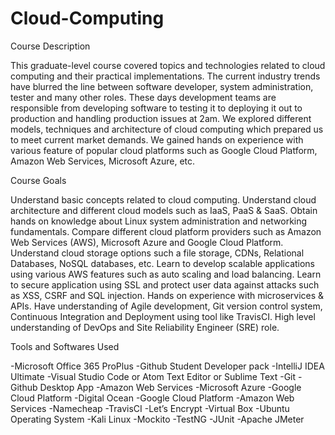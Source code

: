 # Cloud-Computing

Course Description

This graduate-level course covered topics and technologies related to cloud computing and their practical implementations. The current industry trends have blurred the line between software developer, system administration, tester and many other roles. These days development teams are responsible from developing software to testing it to deploying it out to production and handling production issues at 2am. We explored different models, techniques and architecture of cloud computing which prepared us to meet current market demands. We gained hands on experience with various feature of popular cloud platforms such as Google Cloud Platform, Amazon Web Services, Microsoft Azure, etc. 

Course Goals

Understand basic concepts related to cloud computing.
Understand cloud architecture and different cloud models such as IaaS, PaaS & SaaS.
Obtain hands on knowledge about Linux system administration and networking fundamentals.
Compare different cloud platform providers such as Amazon Web Services (AWS), Microsoft Azure and Google Cloud Platform.
Understand cloud storage options such a file storage, CDNs, Relational Databases, NoSQL databases, etc.
Learn to develop scalable applications using various AWS features such as auto scaling and load balancing.
Learn to secure application using SSL and protect user data against attacks such as XSS, CSRF and SQL injection.
Hands on experience with microservices & APIs.
Have understanding of Agile development, Git version control system, Continuous Integration and Deployment using tool like TravisCI.
High level understanding of DevOps and Site Reliability Engineer (SRE) role.


Tools and Softwares Used

-Microsoft Office 365 ProPlus
-Github Student Developer pack
-IntelliJ IDEA Ultimate
-Visual Studio Code or Atom Text Editor or Sublime Text
-Git
-Github Desktop App
-Amazon Web Services
-Microsoft Azure
-Google Cloud Platform
-Digital Ocean
-Google Cloud Platform
-Amazon Web Services
-Namecheap
-TravisCI
-Let’s Encrypt
-Virtual Box
-Ubuntu Operating System
-Kali Linux
-Mockito
-TestNG
-JUnit
-Apache JMeter

